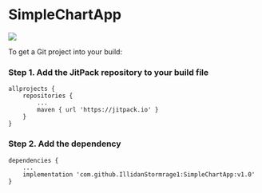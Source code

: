 # SimpleChartApp
[![](https://jitpack.io/v/IllidanStormrage1/SimpleChartApp.svg)](https://jitpack.io/#IllidanStormrage1/SimpleChartApp)

To get a Git project into your build:

### Step 1. Add the JitPack repository to your build file
```
allprojects {
	repositories {
		...
		maven { url 'https://jitpack.io' }
	}
}
```
### Step 2.   Add the dependency
```
dependencies {
	...
	implementation 'com.github.IllidanStormrage1:SimpleChartApp:v1.0'
}
```

